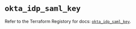 # `okta_idp_saml_key`

Refer to the Terraform Registory for docs: [`okta_idp_saml_key`](https://registry.terraform.io/providers/okta/okta/4.0.0/docs/resources/idp_saml_key).
